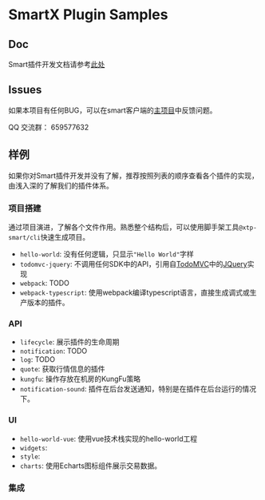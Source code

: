 # SmartX Plugin Samples

## Doc

Smart插件开发文档请参考[此处](https://smarttest.ztqft.com/sdkDoc/)

## Issues

如果本项目有任何BUG，可以在smart客户端的[主项目](https://github.com/ztsec/smart_client/issues)中反馈问题。

QQ 交流群： 659577632

## 样例

如果你对Smart插件开发并没有了解，推荐按照列表的顺序查看各个插件的实现，由浅入深的了解我们的插件体系。

### 项目搭建

通过项目演进，了解各个文件作用。熟悉整个结构后，可以使用脚手架工具`@xtp-smart/cli`快速生成项目。

* `hello-world`: 没有任何逻辑，只显示`"Hello World"`字样
* `todomvc-jquery`: 不调用任何SDK中的API，引用自[TodoMVC](https://todomvc.com/)中的[JQuery](https://github.com/tastejs/todomvc/tree/gh-pages/examples/jquery)实现
* `webpack`: TODO
* `webpack-typescript`: 使用webpack编译typescript语言，直接生成调式或生产版本的插件。

### API

* `lifecycle`: 展示插件的生命周期
* `notification`: TODO
* `log`: TODO
* `quote`: 获取行情信息的插件
* `kungfu`: 操作存放在机房的KungFu策略
* `notification-sound`: 插件在后台发送通知，特别是在插件在后台运行的情况下。

### UI

* `hello-world-vue`: 使用vue技术栈实现的hello-world工程
* `widgets`: 
* `style`: 
* `charts`: 使用Echarts图标组件展示交易数据。

### 集成